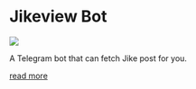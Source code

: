 # Jikeview Bot

![](https://github.com/sorcererxw/jikeview-bot/blob/master/resource/icon.png?raw=true)

A Telegram bot that can fetch Jike post for you.

[read more](https://sorcererxw.com/post/introduce-jikeview-bot)